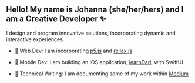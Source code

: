 ## Hello! My name is Johanna (she/her/hers) and I am a Creative Developer ✨

I design and program innovative solutions, incorporating dynamic and interactive experiences.

- 🌱 Web Dev: I am incorporating [p5.js](https://p5js.org) and [rellax.js](https://dixonandmoe.com/rellax)

- 📱 Mobile Dev: I am building an iOS application, [learnDari](https://github.com/sand-bar-io/learnDari), with SwiftUI

- 💬 Technical Writing: I am documenting some of my work within [Medium](https://boolxr.medium.com) 
